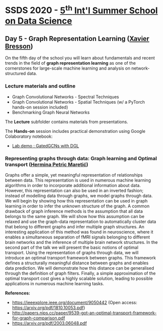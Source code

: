 # SSDS 2020  - [5<sup>th</sup> Int'l Summer School on Data Science](https://sites.google.com/view/ssdatascience2020)

## Day 5 - Graph Representation Learning ([Xavier Bresson](https://www.ntu.edu.sg/home/xbresson/))

On the fifth day of the school you will learn about fundamentals and recent trends in the field of **graph representation learning**
as one of the cornerstones for large-scale machine learning and analysis on network-structured data. 

### Lecture materials and outline

* Graph Convolutional Networks - Spectral Techniques
* Graph Convolutional Networks - Spatial Techniques (w/ a PyTorch hands-on session included)
* Benchmarking Graph Neural Networks

The **Lecture** subfolder contains materials from presentations.

The **Hands-on** session includes practical demonstration using Google Colaboratory notebook:
* [Lab demo : GatedGCNs with DGL](https://drive.google.com/file/d/1WG5t6X12Z70JPtvA2-2PzdK3TMTQMsvm)



### Representing graphs through data: Graph learning and Optimal transport ([Hermina Petric Maretić](https://people.epfl.ch/hermina.petricmaretic/?lang=en))

Graphs offer a simple, yet meaningful representation of relationships between data. This representation is used in numerous machine learning algorithms in order to incorporate additional information about data. However, this representation can also be used in an inverted fashion; instead of modelling data through graphs, we model graphs through data. We will begin by showing how this representation can be used in graph learning in order to infer the unknown structure of the graph. A common drawback of graph inference methods is the assumption that all data belongs to the same graph. We will show how this assumption can be relaxed and use the graph-data representation to automatically cluster data that belong to different graphs and infer multiple graph structures. An interesting application of this method was found in neuroscience, where it enables a simultaneous separation of fMRI signals belonging to different brain networks and the inference of multiple brain network structures. In the second part of the talk we will present the basic notions of optimal transport. Using the representation of graphs through data, we will introduce an optimal transport framework between graphs. This framework defines a structurally meaningful distance between graphs and enables data prediction. We will demonstrate how this distance can be generalised through the definition of graph filters. Finally, a simple approximation of the optimal transport cost gives a highly scalable solution, leading to possible applications in numerous machine learning tasks.

**References:**
* https://ieeexplore.ieee.org/document/9050442 (Open access: https://arxiv.org/pdf/1810.10053.pdf)
* http://papers.nips.cc/paper/9539-got-an-optimal-transport-framework-for-graph-comparison.pdf
* https://arxiv.org/pdf/2003.06048.pdf
